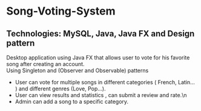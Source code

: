 # Song-Voting-System
## Technologies: MySQL, Java, Java FX and Design pattern 
Desktop application using Java FX that allows user to vote for his favorite song after creating an account.  
Using Singleton and (Observer and Observable) patterns 
-	User can vote for multiple songs in different categories ( French, Latin... ) and different genres (Love, Pop...). 
-	User can view results and statistics , can submit a review and rate.\n 
-	Admin can add a song to a specific category. 
